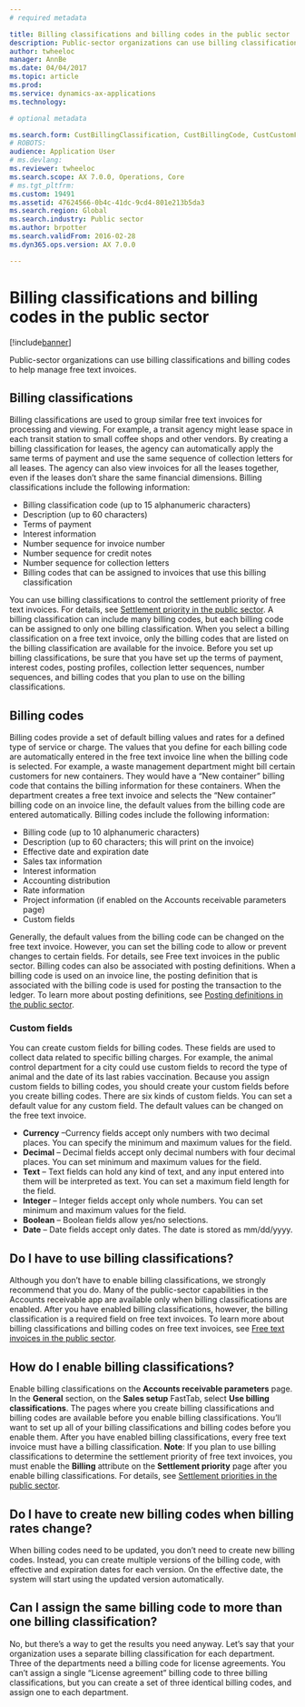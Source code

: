```yaml
---
# required metadata

title: Billing classifications and billing codes in the public sector
description: Public-sector organizations can use billing classifications and billing codes to help manage free text invoices. 
author: twheeloc
manager: AnnBe
ms.date: 04/04/2017
ms.topic: article
ms.prod: 
ms.service: dynamics-ax-applications
ms.technology: 

# optional metadata

ms.search.form: CustBillingClassification, CustBillingCode, CustCustomField
# ROBOTS: 
audience: Application User
# ms.devlang: 
ms.reviewer: twheeloc
ms.search.scope: AX 7.0.0, Operations, Core
# ms.tgt_pltfrm: 
ms.custom: 19491
ms.assetid: 47624566-0b4c-41dc-9cd4-801e213b5da3
ms.search.region: Global
ms.search.industry: Public sector
ms.author: brpotter
ms.search.validFrom: 2016-02-28
ms.dyn365.ops.version: AX 7.0.0

---
```


# Billing classifications and billing codes in the public sector

[!include[banner](../includes/banner.md)]


Public-sector organizations can use billing classifications and billing codes to help manage free text invoices. 

Billing classifications
-----------------------

Billing classifications are used to group similar free text invoices for processing and viewing. For example, a transit agency might lease space in each transit station to small coffee shops and other vendors. By creating a billing classification for leases, the agency can automatically apply the same terms of payment and use the same sequence of collection letters for all leases. The agency can also view invoices for all the leases together, even if the leases don’t share the same financial dimensions. Billing classifications include the following information:

-   Billing classification code (up to 15 alphanumeric characters)
-   Description (up to 60 characters)
-   Terms of payment
-   Interest information
-   Number sequence for invoice number
-   Number sequence for credit notes
-   Number sequence for collection letters
-   Billing codes that can be assigned to invoices that use this billing classification

You can use billing classifications to control the settlement priority of free text invoices. For details, see [Settlement priority in the public sector](settlement-priority-public-sector.md). A billing classification can include many billing codes, but each billing code can be assigned to only one billing classification. When you select a billing classification on a free text invoice, only the billing codes that are listed on the billing classification are available for the invoice. Before you set up billing classifications, be sure that you have set up the terms of payment, interest codes, posting profiles, collection letter sequences, number sequences, and billing codes that you plan to use on the billing classifications.

## Billing codes
Billing codes provide a set of default billing values and rates for a defined type of service or charge. The values that you define for each billing code are automatically entered in the free text invoice line when the billing code is selected. For example, a waste management department might bill certain customers for new containers. They would have a “New container” billing code that contains the billing information for these containers. When the department creates a free text invoice and selects the “New container” billing code on an invoice line, the default values from the billing code are entered automatically. Billing codes include the following information:

-   Billing code (up to 10 alphanumeric characters)
-   Description (up to 60 characters; this will print on the invoice)
-   Effective date and expiration date
-   Sales tax information
-   Interest information
-   Accounting distribution
-   Rate information
-   Project information (if enabled on the Accounts receivable parameters page)
-   Custom fields

Generally, the default values from the billing code can be changed on the free text invoice. However, you can set the billing code to allow or prevent changes to certain fields. For details, see Free text invoices in the public sector. Billing codes can also be associated with posting definitions. When a billing code is used on an invoice line, the posting definition that is associated with the billing code is used for posting the transaction to the ledger. To learn more about posting definitions, see [Posting definitions in the public sector](posting-definitions-public-sector.md).

### Custom fields

You can create custom fields for billing codes. These fields are used to collect data related to specific billing charges. For example, the animal control department for a city could use custom fields to record the type of animal and the date of its last rabies vaccination. Because you assign custom fields to billing codes, you should create your custom fields before you create billing codes. There are six kinds of custom fields. You can set a default value for any custom field. The default values can be changed on the free text invoice.

-   **Currency** –Currency fields accept only numbers with two decimal places. You can specify the minimum and maximum values for the field.
-   **Decimal** – Decimal fields accept only decimal numbers with four decimal places. You can set minimum and maximum values for the field.
-   **Text** – Text fields can hold any kind of text, and any input entered into them will be interpreted as text. You can set a maximum field length for the field.
-   **Integer** – Integer fields accept only whole numbers. You can set minimum and maximum values for the field.
-   **Boolean** – Boolean fields allow yes/no selections.
-   **Date** – Date fields accept only dates. The date is stored as mm/dd/yyyy.

## Do I have to use billing classifications?
Although you don’t have to enable billing classifications, we strongly recommend that you do. Many of the public-sector capabilities in the Accounts receivable app are available only when billing classifications are enabled. After you have enabled billing classifications, however, the billing classification is a required field on free text invoices. To learn more about billing classifications and billing codes on free text invoices, see [Free text invoices in the public sector](free-text-invoices-public-sector.md).

## How do I enable billing classifications?
Enable billing classifications on the **Accounts receivable parameters** page. In the **General** section, on the **Sales setup** FastTab, select **Use billing classifications**. The pages where you create billing classifications and billing codes are available before you enable billing classifications. You’ll want to set up all of your billing classifications and billing codes before you enable them. After you have enabled billing classifications, every free text invoice must have a billing classification. **Note**: If you plan to use billing classifications to determine the settlement priority of free text invoices, you must enable the **Billing** attribute on the **Settlement priority** page after you enable billing classifications. For details, see [Settlement priorities in the public sector](settlement-priority-public-sector.md).

## Do I have to create new billing codes when billing rates change?
When billing codes need to be updated, you don’t need to create new billing codes. Instead, you can create multiple versions of the billing code, with effective and expiration dates for each version. On the effective date, the system will start using the updated version automatically.

## Can I assign the same billing code to more than one billing classification?
No, but there’s a way to get the results you need anyway. Let’s say that your organization uses a separate billing classification for each department. Three of the departments need a billing code for license agreements. You can’t assign a single “License agreement” billing code to three billing classifications, but you can create a set of three identical billing codes, and assign one to each department.






